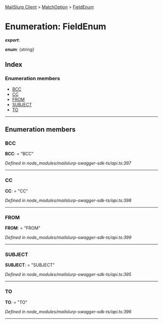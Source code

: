 [MailSlurp Client](../README.md) > [MatchOption](../modules/matchoption.md) > [FieldEnum](../enums/matchoption.fieldenum.md)

# Enumeration: FieldEnum

*__export__*: 

*__enum__*: {string}

## Index

### Enumeration members

* [BCC](matchoption.fieldenum.md#bcc)
* [CC](matchoption.fieldenum.md#cc)
* [FROM](matchoption.fieldenum.md#from)
* [SUBJECT](matchoption.fieldenum.md#subject)
* [TO](matchoption.fieldenum.md#to)

---

## Enumeration members

<a id="bcc"></a>

###  BCC

**BCC**:  = "BCC"

*Defined in node_modules/mailslurp-swagger-sdk-ts/api.ts:397*

___
<a id="cc"></a>

###  CC

**CC**:  = "CC"

*Defined in node_modules/mailslurp-swagger-sdk-ts/api.ts:398*

___
<a id="from"></a>

###  FROM

**FROM**:  = "FROM"

*Defined in node_modules/mailslurp-swagger-sdk-ts/api.ts:399*

___
<a id="subject"></a>

###  SUBJECT

**SUBJECT**:  = "SUBJECT"

*Defined in node_modules/mailslurp-swagger-sdk-ts/api.ts:395*

___
<a id="to"></a>

###  TO

**TO**:  = "TO"

*Defined in node_modules/mailslurp-swagger-sdk-ts/api.ts:396*

___

